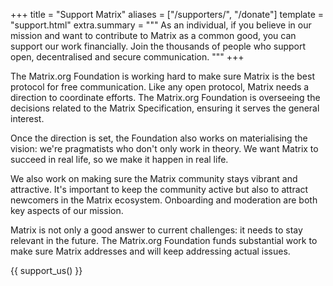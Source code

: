 +++
title = "Support Matrix"
aliases = ["/supporters/", "/donate"]
template = "support.html"
extra.summary = """
As an individual, if you believe in our mission and want to contribute to Matrix
as a common good, you can support our work financially. Join the thousands of
people who support open, decentralised and secure communication.
"""
+++

The Matrix.org Foundation is working hard to make sure Matrix is the best
protocol for free communication. Like any open protocol, Matrix needs a
direction to coordinate efforts. The Matrix.org Foundation is overseeing the
decisions related to the Matrix Specification, ensuring it serves the general
interest.

Once the direction is set, the Foundation also works on materialising the
vision: we're pragmatists who don't only work in theory. We want Matrix to
succeed in real life, so we make it happen in real life.

We also work on making sure the Matrix community stays vibrant and attractive.
It's important to keep the community active but also to attract newcomers in the
Matrix ecosystem. Onboarding and moderation are both key aspects of our mission.

Matrix is not only a good answer to current challenges: it needs to stay
relevant in the future. The Matrix.org Foundation funds substantial work to make
sure Matrix addresses and will keep addressing actual issues.

{{
    support_us()
}}
